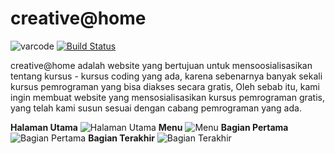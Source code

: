 # creative@home
![varcode](https://i.imgur.com/GVFyYPy.png)
[![Build Status](https://travis-ci.org/joemccann/dillinger.svg?branch=master)](https://travis-ci.org/joemccann/dillinger)

creative@home adalah website yang bertujuan untuk mensoosialisasikan tentang kursus - kursus coding yang ada, karena sebenarnya banyak sekali kursus pemrograman yang bisa diakses secara gratis, Oleh sebab itu, kami ingin membuat website yang mensosialisasikan kursus pemrograman gratis, yang telah kami susun sesuai dengan cabang pemrograman yang ada.

**Halaman Utama**
![Halaman Utama](https://i.imgur.com/o9oWEex.png)
**Menu**
![Menu](https://i.imgur.com/Wb3PFvU.png)
**Bagian Pertama**
![Bagian Pertama](https://i.imgur.com/f5QjPak.png)
**Bagian Terakhir**
![Bagian Terakhir](https://i.imgur.com/Zksp8PP.png)
